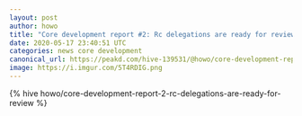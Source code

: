 ```yaml
---
layout: post
author: howo
title: "Core development report #2: Rc delegations are ready for review"
date: 2020-05-17 23:40:51 UTC
categories: news core development
canonical_url: https://peakd.com/hive-139531/@howo/core-development-report-2-rc-delegations-are-ready-for-review
image: https://i.imgur.com/5T4RDIG.png
---
```

{% hive howo/core-development-report-2-rc-delegations-are-ready-for-review %}
